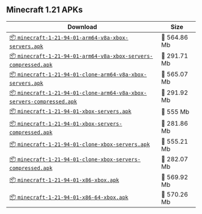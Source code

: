 ## Minecraft 1.21 APKs
| Download | Size |
|----------|------|
| [:package: `minecraft-1-21-94-01-arm64-v8a-xbox-servers.apk`](https://modscraft.net/en/downloads/16148) | :floppy_disk: 564.86 Mb 
| [:package: `minecraft-1-21-94-01-arm64-v8a-xbox-servers-compressed.apk`](https://modscraft.net/en/downloads/16149) | :floppy_disk: 291.71 Mb 
| [:package: `minecraft-1-21-94-01-clone-arm64-v8a-xbox-servers.apk`](https://modscraft.net/en/downloads/16150) | :floppy_disk: 565.07 Mb 
| [:package: `minecraft-1-21-94-01-clone-arm64-v8a-xbox-servers-compressed.apk`](https://modscraft.net/en/downloads/16151) | :floppy_disk: 291.92 Mb 
| [:package: `minecraft-1-21-94-01-xbox-servers.apk`](https://modscraft.net/en/downloads/16152) | :floppy_disk: 555 Mb 
| [:package: `minecraft-1-21-94-01-xbox-servers-compressed.apk`](https://modscraft.net/en/downloads/16153) | :floppy_disk: 281.86 Mb 
| [:package: `minecraft-1-21-94-01-clone-xbox-servers.apk`](https://modscraft.net/en/downloads/16154) | :floppy_disk: 555.21 Mb 
| [:package: `minecraft-1-21-94-01-clone-xbox-servers-compressed.apk`](https://modscraft.net/en/downloads/16155) | :floppy_disk: 282.07 Mb 
| [:package: `minecraft-1-21-94-01-x86-xbox.apk`](https://modscraft.net/en/downloads/16156) | :floppy_disk: 569.92 Mb 
| [:package: `minecraft-1-21-94-01-x86-64-xbox.apk`](https://modscraft.net/en/downloads/16157) | :floppy_disk: 570.26 Mb 
